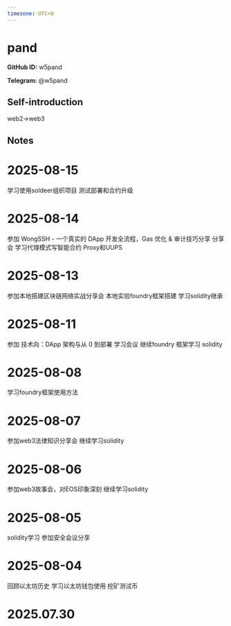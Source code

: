 ```yaml
---
timezone: UTC+8
---
```


# pand

**GitHub ID:** w5pand

**Telegram:** @w5pand

## Self-introduction

web2->web3

## Notes

<!-- Content_START -->
# 2025-08-15

学习使用soldeer组织项目
测试部署和合约升级

# 2025-08-14

参加 WongSSH - 一个真实的 DApp 开发全流程，Gas 优化 & 审计技巧分享  分享会
学习代理模式写智能合约
Proxy和UUPS

# 2025-08-13

参加本地搭建区块链网络实战分享会
本地实验foundry框架搭建
学习solidity继承

# 2025-08-11

参加 技术向：DApp 架构与从 0 到部署 学习会议
继续foundry 框架学习 solidity

# 2025-08-08

学习foundry框架使用方法

# 2025-08-07

参加web3法律知识分享会
继续学习solidity

# 2025-08-06

参加web3故事会，对EOS印象深刻
继续学习solidity

# 2025-08-05

solidity学习
参加安全会议分享

# 2025-08-04

回顾以太坊历史
学习以太坊钱包使用
挖矿测试币


# 2025.07.30


<!-- Content_END -->
